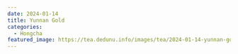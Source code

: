 ```yaml
---
date: 2024-01-14
title: Yunnan Gold
categories:
  - Hongcha
featured_image: https://tea.dedunu.info/images/tea/2024-01-14-yunnan-gold-1.PNG
---
```

